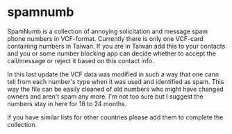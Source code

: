 spamnumb
========

SpamNumb is a collection of annoying solicitation and message spam phone numbers in VCF-format. Currently there is only one VCF-card containing numbers in Taiwan. If you are in Taiwan add this to your contacts and you or some number blocking app can decide whether to accept the call/message or reject it based on this contact info.

In this last update the VCF data was modified in such a way that one cann tell from each number's type when it was used and identified as spam. This way the file can be easily cleaned of old numbers who might have changed owners and aren't spam any more. I'm not too sure but I suggest the numbers stay in here for 18 to 24 months.

If you have similar lists for other countries please add them to complete the collection.